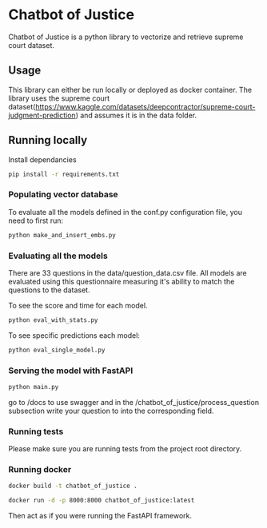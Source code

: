 # Chatbot of Justice

Chatbot of Justice is a python library to vectorize and retrieve supreme court dataset.

## Usage

This library can either be run locally or deployed as docker container. The library uses the supreme court dataset(https://www.kaggle.com/datasets/deepcontractor/supreme-court-judgment-prediction) and assumes it is in the data folder.

## Running locally

Install dependancies

```bash
pip install -r requirements.txt
```
### Populating vector database
To evaluate all the models defined in the conf.py configuration file, you need to first run:
```bash
python make_and_insert_embs.py
```
### Evaluating all the models

There are 33 questions in the data/question_data.csv file. All models are evaluated using this questionnaire measuring it's ability to match the questions to the dataset.

To see the score and time for each model. 

```bash
python eval_with_stats.py
```

To see specific predictions each model:

```bash
python eval_single_model.py
```

### Serving the model with FastAPI

```bash
python main.py
```
go to /docs to use swagger and in the /chatbot_of_justice/process_question subsection write your question to  into the corresponding field.

### Running tests

Please make sure you are running tests from the project root directory.

### Running docker
```bash
docker build -t chatbot_of_justice . 
```
```bash
docker run -d -p 8000:8000 chatbot_of_justice:latest
```
Then act as if you were running the FastAPI framework.